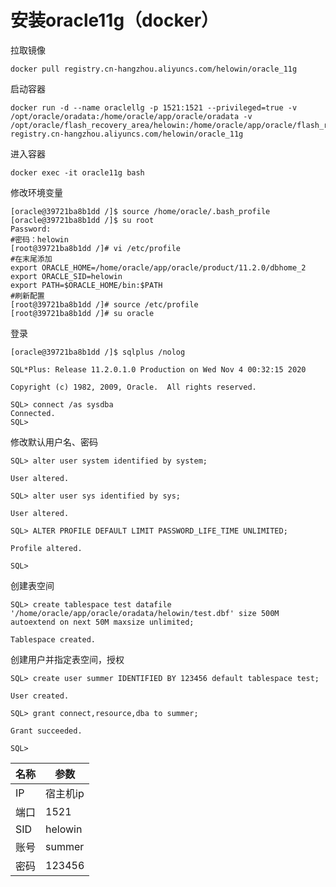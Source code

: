 # 安装oracle11g（docker）

拉取镜像

```text
docker pull registry.cn-hangzhou.aliyuncs.com/helowin/oracle_11g
```

启动容器

```text
docker run -d --name oraclellg -p 1521:1521 --privileged=true -v /opt/oracle/oradata:/home/oracle/app/oracle/oradata -v /opt/oracle/flash_recovery_area/helowin:/home/oracle/app/oracle/flash_recovery_area/helowin registry.cn-hangzhou.aliyuncs.com/helowin/oracle_11g
```

进入容器

```text
docker exec -it oracle11g bash
```

修改环境变量

```text
[oracle@39721ba8b1dd /]$ source /home/oracle/.bash_profile
[oracle@39721ba8b1dd /]$ su root 
Password: 
#密码：helowin
[root@39721ba8b1dd /]# vi /etc/profile
#在末尾添加
export ORACLE_HOME=/home/oracle/app/oracle/product/11.2.0/dbhome_2
export ORACLE_SID=helowin
export PATH=$ORACLE_HOME/bin:$PATH
#刷新配置
[root@39721ba8b1dd /]# source /etc/profile
[root@39721ba8b1dd /]# su oracle
```

登录

```text
[oracle@39721ba8b1dd /]$ sqlplus /nolog

SQL*Plus: Release 11.2.0.1.0 Production on Wed Nov 4 00:32:15 2020

Copyright (c) 1982, 2009, Oracle.  All rights reserved.

SQL> connect /as sysdba
Connected.
SQL> 
```

修改默认用户名、密码

```text
SQL> alter user system identified by system;

User altered.

SQL> alter user sys identified by sys;

User altered.

SQL> ALTER PROFILE DEFAULT LIMIT PASSWORD_LIFE_TIME UNLIMITED;

Profile altered.

SQL>
```

创建表空间

```text
SQL> create tablespace test datafile '/home/oracle/app/oracle/oradata/helowin/test.dbf' size 500M autoextend on next 50M maxsize unlimited;

Tablespace created.
```

创建用户并指定表空间，授权

```text
SQL> create user summer IDENTIFIED BY 123456 default tablespace test;

User created.

SQL> grant connect,resource,dba to summer;

Grant succeeded.

SQL>
```


| 名称 | 参数     |
| ---- | -------- |
| IP   | 宿主机ip |
| 端口 | 1521     |
| SID  | helowin  |
| 账号 | summer   |
| 密码 | 123456   |
